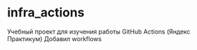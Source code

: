 # infra_actions
Учебный проект для изучения работы GitHub Actions (Яндекс Практикум)
Добавил workflows